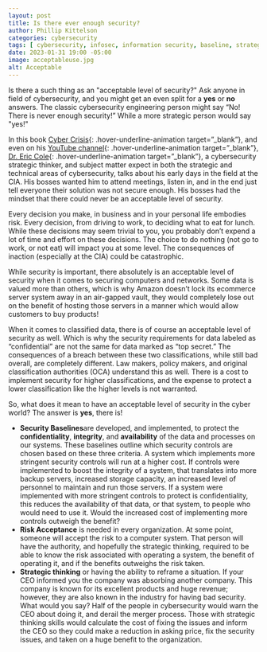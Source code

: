 ```yaml
---
layout: post
title: Is there ever enough security?
author: Phillip Kittelson
categories: cybersecurity
tags: [ cybersecurity, infosec, information security, baseline, strategic thinking ]
date: 2023-01-31 19:00 -05:00
image: acceptableuse.jpg
alt: Acceptable
---
```


Is there a such thing as an "acceptable level of security?" Ask anyone in field of cybersecurity, and you might get an even split for a __yes__ or __no__ answers. The classic cybersecurity engineering person might say “No! There is never enough security!” While a more strategic person would say "yes!"

In this book [Cyber Crisis](https://www.amazon.com/Cyber-Crisis-Protecting-Business-Threats/dp/1950665836){: .hover-underline-animation target=”_blank”}, and even on his [YouTube channel](https://www.youtube.com/c/DrEricCole){: .hover-underline-animation target=”_blank”}, [Dr. Eric Cole](https://secure-anchor.com/about/){: .hover-underline-animation target=”_blank”}, a cybersecurity strategic thinker, and subject matter expect in both the strategic and technical areas of cybersecurity, talks about his early days in the field at the CIA. His bosses wanted him to attend meetings, listen in, and in the end just tell everyone their solution was not secure enough. His bosses had the mindset that there could never be an acceptable level of security.

Every decision you make, in business and in your personal life embodies risk. Every decision, from driving to work, to deciding what to eat for lunch. While these decisions may seem trivial to you, you probably don’t expend a lot of time and effort on these decisions. The choice to do nothing (not go to work, or not eat) will impact you at some level. The consequences of inaction (especially at the CIA) could be catastrophic.

While security is important, there absolutely is an acceptable level of security when it comes to securing computers and networks. Some data is valued more than others, which is why Amazon doesn’t lock its ecommerce server system away in an air-gapped vault, they would completely lose out on the benefit of hosting those servers in a manner which would allow customers to buy products!

When it comes to classified data, there is of course an acceptable level of security as well. Which is why the security requirements for data labeled as “confidential” are not the same for data marked as “top secret.” The consequences of a breach between these two classifications, while still bad overall, are completely different. Law makers, policy makers, and original classification authorities (OCA) understand this as well. There is a cost to implement security for higher classifications, and the expense to protect a lower classification like the higher levels is not warranted.

So, what does it mean to have an acceptable level of security in the cyber world? The answer is **yes**, there is!
- **Security Baselines**are developed, and implemented, to protect the __confidentiality__, __integrity__, and __availability__ of the data and processes on our systems. These baselines outline which security controls are chosen based on these three criteria. A system which implements more stringent security controls will run at a higher cost. If controls were implemented to boost the integrity of a system, that translates into more backup servers, increased storage capacity, an increased level of personnel to maintain and run those servers. If a system were implemented with more stringent controls to protect is confidentiality, this reduces the availability of that data, or that system, to people who would need to use it. Would the increased cost of implementing more controls outweigh the benefit?
- **Risk Acceptance** is needed in every organization. At some point, someone will accept the risk to a computer system. That person will have the authority, and hopefully the strategic thinking, required to be able to know the risk associated with operating a system, the benefit of operating it, and if the benefits outweighs the risk taken.
- **Strategic thinking** or having the ability to reframe a situation. If your CEO informed you the company was absorbing another company. This company is known for its excellent products and huge revenue; however, they are also known in the industry for having bad security. What would you say? Half of the people in cybersecurity would warn the CEO about doing it, and derail the merger process. Those with strategic thinking skills would calculate the cost of fixing the issues and inform the CEO so they could make a reduction in asking price, fix the security issues, and taken on a huge benefit to the organization.